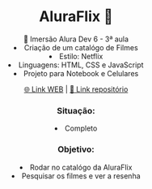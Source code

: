 <h1 style: align='center'>  AluraFlix 🎥</h1>
<div style: align='center'>
🤿 Imersão Alura Dev 6 - 3ª aula
<li>Criação de um catalógo de Filmes</li>
<li>Estilo: Netflix</li> 
<li> Linguagens: HTML, CSS e JavaScript</li>
<li>Projeto para Notebook e Celulares</li>

<a href='https://melo-luisa.github.io/AluraFlix/'>🌐 Link WEB</a> | <a href='https://github.com/Melo-Luisa/AluraFlix'> 📃 Link repositório</a>
<h3>Situação:</h3>
<li>Completo</li>

<h3>Objetivo:</h3>
<li>Rodar no catalógo da AluraFlix</li>
<li>Pesquisar os filmes e ver a resenha</li>

</div>

